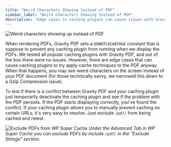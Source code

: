 ```yaml
---
title: "Weird Characters Showing Instead of PDF"
sidebar_label: "Weird Characters Showing Instead of PDF"
description: "Edge cases in caching plugins can cause issues with Gravity PDF. When that happens you may see weird characters on the screen instead of your PDF."
---
```


![Weird characters showing up instead of PDF](https://resources.gravitypdf.com/uploads/2016/05/gzip-display-issue.png)

When rendering PDFs, Gravity PDF sets a `DONOTCACHEPAGE` constant that is suppose to prevent any caching plugin from running when we display the PDFs. We tested all popular caching plugins with Gravity PDF, and out of the box there were no issues. However, there are edge cases that can cause caching plugins to try apply cache techniques to the PDF anyway. When that happens, you may see weird characters on the screen instead of your PDF document (for those technically savvy, we narrowed this down to a Gzip Compression issue).

To test if there is a conflict between Gravity PDF and your caching plugin just temporarily deactivate the caching plugin and see if the problem with the PDF persists. If the PDF starts displaying correctly, you've found the conflict. If your caching plugin allows you to manually prevent caching on certain URLs, it's very easy to resolve. Just exclude `/pdf/` from being cached and retest.

![Exclude PDFs from WP Super Cache](https://resources.gravitypdf.com/uploads/2016/05/wp-super-cache.png)
_Under the Advanced Tab in WP Super Cache you can exclude PDFs by include `/pdf/` in the "Exclude Strings" section._
